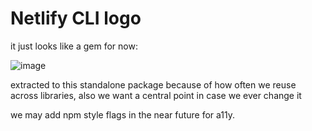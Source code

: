 # Netlify CLI logo

it just looks like a gem for now:

![image](https://user-images.githubusercontent.com/6764957/56235084-abf52580-6054-11e9-8ddf-25cca3d69986.png)

extracted to this standalone package because of how often we reuse across libraries, also we want a central point in case we ever change it

we may add npm style flags in the near future for a11y.
